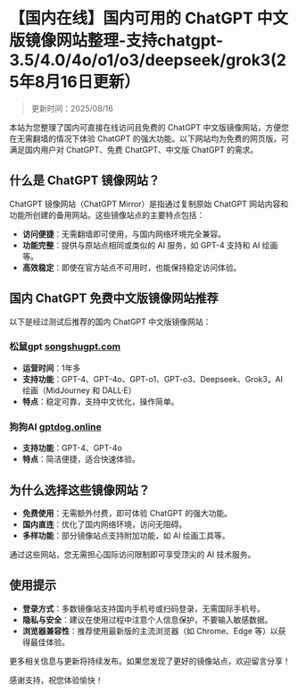 # 【国内在线】国内可用的 ChatGPT 中文版镜像网站整理-支持chatgpt-3.5/4.0/4o/o1/o3/deepseek/grok3(25年8月16日更新）

> 更新时间：2025/08/16

本站为您整理了国内可直接在线访问且免费的 ChatGPT 中文版镜像网站，方便您在无需翻墙的情况下体验 ChatGPT 的强大功能。以下网站均为免费的网页版，可满足国内用户对 ChatGPT、免费 ChatGPT、中文版 ChatGPT 的需求。

## 什么是 ChatGPT 镜像网站？

ChatGPT 镜像网站（ChatGPT Mirror）是指通过复制原始 ChatGPT 网站内容和功能所创建的备用网站。这些镜像站点的主要特点包括：

- **访问便捷**：无需翻墙即可使用，与国内网络环境完全兼容。
- **功能完整**：提供与原站点相同或类似的 AI 服务，如 GPT-4 支持和 AI 绘画等。
- **高效稳定**：即使在官方站点不可用时，也能保持稳定访问体验。

## 国内 ChatGPT 免费中文版镜像网站推荐

以下是经过测试后推荐的国内 ChatGPT 中文版镜像网站：

### 松鼠gpt [songshugpt.com](https://songshugpt.com)

- **运营时间**：1年多
- **支持功能**：GPT-4、GPT-4o、GPT-o1、GPT-o3、Deepseek、Grok3，AI 绘画（MidJourney 和 DALL·E）
- **特点**：稳定可靠，支持中文优化，操作简单。

### 狗狗AI [gptdog.online](https://gptdog.online)

- **支持功能**：GPT-4、GPT-4o
- **特点**：简洁便捷，适合快速体验。

## 为什么选择这些镜像网站？

- **免费使用**：无需额外付费，即可体验 ChatGPT 的强大功能。
- **国内直连**：优化了国内网络环境，访问无阻碍。
- **多样功能**：部分镜像站点支持附加功能，如 AI 绘画工具等。

通过这些网站，您无需担心国际访问限制即可享受顶尖的 AI 技术服务。

## 使用提示

- **登录方式**：多数镜像站支持国内手机号或扫码登录，无需国际手机号。
- **隐私与安全**：建议在使用过程中注意个人信息保护，不要输入敏感数据。
- **浏览器兼容性**：推荐使用最新版的主流浏览器（如 Chrome、Edge 等）以获得最佳体验。

更多相关信息与更新将持续发布。如果您发现了更好的镜像站点，欢迎留言分享！

感谢支持，祝您体验愉快！
